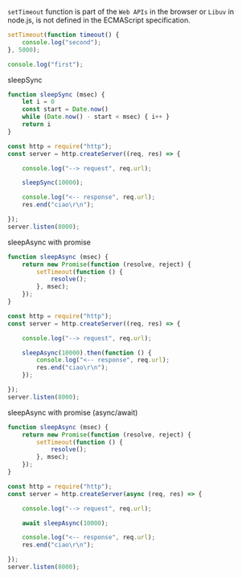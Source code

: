 

`setTimeout` function is part of the `Web APIs` in the browser or `Libuv` in node.js, is not defined in the ECMAScript specification.
```js
setTimeout(function timeout() {
    console.log("second");
}, 5000);

console.log("first");
```


sleepSync
```js
function sleepSync (msec) {
    let i = 0
    const start = Date.now()
    while (Date.now() - start < msec) { i++ }
    return i
}

const http = require("http");
const server = http.createServer((req, res) => {

    console.log("--> request", req.url);

    sleepSync(10000);

    console.log("<-- response", req.url);
    res.end("ciao\r\n");

});
server.listen(8000);
```


sleepAsync with promise
```js
function sleepAsync (msec) {
    return new Promise(function (resolve, reject) {
        setTimeout(function () {
            resolve();
        }, msec);
    });
}

const http = require("http");
const server = http.createServer((req, res) => {

    console.log("--> request", req.url);

    sleepAsync(10000).then(function () {
        console.log("<-- response", req.url);
        res.end("ciao\r\n");
    });

});
server.listen(8000);
```

sleepAsync with promise (async/await)
```js
function sleepAsync (msec) {
    return new Promise(function (resolve, reject) {
        setTimeout(function () {
            resolve();
        }, msec);
    });
}

const http = require("http");
const server = http.createServer(async (req, res) => {

    console.log("--> request", req.url);

    await sleepAsync(10000);

    console.log("<-- response", req.url);
    res.end("ciao\r\n");

});
server.listen(8000);
```



